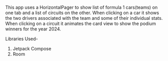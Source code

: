 This app uses a HorizontalPager to show list of formula 1 cars(teams) on one tab and a list of circuits on the other. When clicking on a car it shows the two drivers associated with the team and some of 
their individual stats. When clicking on a circuit it animates  the card view to show the podium winners for the year 2024.

Libraries Used-
1. Jetpack Compose
2. Room
